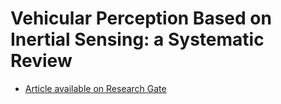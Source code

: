 # Vehicular Perception Based on Inertial Sensing: a Systematic Review

* [Article available on Research Gate](https://www.researchgate.net/publication/328175534_Vehicular_Perception_and_Proprioception_Based_on_Inertial_Sensing_a_Systematic_Review)